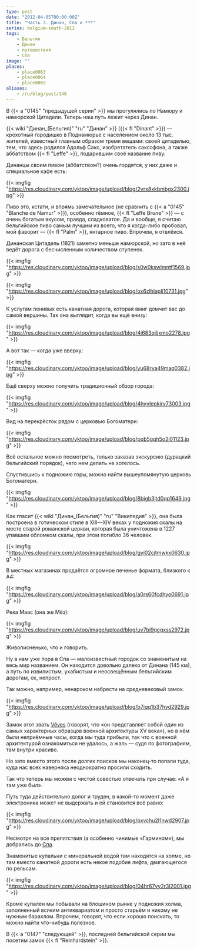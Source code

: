```yaml
---
type: post
date: "2012-04-05T00:00:00Z"
title: "Часть 3. Динан, Спа и ***"
series: belgium-south-2012
tags:
    - Бельгия
    - Динан
    - путешествия
    - Спа
image: ""
places:
    - place0063
    - place0064
    - place0065
aliases:
    - /ru/blog/post/146
---
```


В {{< a "0145" "предыдущей серии" >}} мы прогулялись по Намюру и намюрской Цитадели. Теперь наш путь лежит через Динан.

{{< wiki "Динан_(Бельгия)" "ru" "Динан" >}} ({{< fl "Dinant" >}}) — крохотный городишко в Поднамюрье с населением около 13 тыс. жителей, известный главным образом тремя вещами: своей цитаделью, тем, что здесь родился Адольф Сакс, изобретатель саксофона, а также аббатством {{< fl "Leffe" >}}, подарившим своё название пиву.

<!--more-->

Динанцы своим пивом (аббатством?) очень гордятся, у них даже и специальное кафе есть:

{{< imgfig "https://res.cloudinary.com/yktoo/image/upload/blog/2vrx8xkbmbgx2300.jpg" >}}

Пиво это, кстати, и впрямь замечательное (не сравнить с {{< a "0145" "Blanche de Namur" >}}), особенно тёмное, {{< fl "Leffe Brune" >}} — с очень богатым вкусом, правда, сладковатое. Да и вообще, я считаю бельгийское пиво самым лучшим из всего, что я когда-либо пробовал, мой фаворит — {{< fl "Palm" >}}, янтарное пиво. Впрочем, я отвлёкся.

Динанская Цитадель (1821) заметно меньше намюрской, но зато в неё ведёт дорога с бесчисленным количеством ступенек.

{{< imgfig "https://res.cloudinary.com/yktoo/image/upload/blog/s0w0kswlmntf1569.jpg" >}}

{{< imgfig "https://res.cloudinary.com/yktoo/image/upload/blog/ox6zlhlapli10731.jpg" >}}

К услугам ленивых есть канатная дорога, которая вмиг домчит вас до самой вершины. Так она выглядит, когда вы ещё внизу:

{{< imgfig "https://res.cloudinary.com/yktoo/image/upload/blog/4i683qiljxmo2278.jpg" >}}

А вот так — когда уже вверху:

{{< imgfig "https://res.cloudinary.com/yktoo/image/upload/blog/yu68rya49maq0382.jpg" >}}

Ещё сверху можно получить традиционный обзор города:

{{< imgfig "https://res.cloudinary.com/yktoo/image/upload/blog/4hyvlepkirv73003.jpg" >}}

Вид на перекрёсток рядом с церковью Богоматери:

{{< imgfig "https://res.cloudinary.com/yktoo/image/upload/blog/pqb5gqh5o2j01123.jpg" >}}

Всё остальное можно посмотреть, только заказав экскурсию (дурацкий бельгийский порядок), чего нем делать не хотелось.

Спустившись к подножию горы, можно найти вышеупомянутую церковь Богоматери.

{{< imgfig "https://res.cloudinary.com/yktoo/image/upload/blog/8bigb3jtd0qp1649.jpg" >}}

Как гласит {{< wiki "Динан_(Бельгия)" "ru" "Википедия" >}}, она была построена в готическом стиле в XIII—XIV веках у подножия скалы на месте старой романской церкви, которая была уничтожена в 1227 упавшим обломком скалы, при этом погибло 36 человек.

{{< imgfig "https://res.cloudinary.com/yktoo/image/upload/blog/gyi02cjtmwkx0630.jpg" >}}

В местных магазинах продаётся огромное печенье формата, близкого к А4:

{{< imgfig "https://res.cloudinary.com/yktoo/image/upload/blog/a0rs60fcdhyo0691.jpg" >}}

Река Маас (она же Мёз):

{{< imgfig "https://res.cloudinary.com/yktoo/image/upload/blog/uv7bi9qegxss2972.jpg" >}}

Живописненько, что и говорить.

Ну а нам уже пора в Спа — малоизвестный городок со знаменитым на весь мир названием. Он находится довольно далеко от Динана (145 км), а путь по извилистым, ухабистым и неосвещённым бельгийским дорогам, ох, непрост.

Так можно, например, ненароком набрести на средневековый замок.

{{< imgfig "https://res.cloudinary.com/yktoo/image/upload/blog/b7iqq1b37hyd2929.jpg" >}}

Замок этот звать [Vêves](http://www.chateau-de-veves.be/) (говорят, что «он представляет собой один из самых характерных образцов военной архитектуры XV века»), но в нём были неприёмные часы, когда мы туда прибыли, так что с военной архитектурой ознакомиться не удалось, а жаль — судя по фотографиям, там внутри красиво.

Но зато вместо этого после долгих поисков мы наконец-то попали туда, куда нас всех наверняка неоднократно просили сходить.

Так что теперь мы можем с чистой совестью отвечать при случае: «А я там уже был».

Путь туда действительно долог и труден, в какой-то момент даже электроника может не выдержать и ей становится всё равно:

{{< imgfig "https://res.cloudinary.com/yktoo/image/upload/blog/pxvchu2l1nwd2907.jpg" >}}

Несмотря на все препятствия (а особенно чинимые «Гармином»), мы добрались до [Спа](http://www.spa-info.be/).

Знаменитые купальни с минеральной водой там находятся на холме, но там вместо канатной дороги есть некое подобие лифта, двигающегося по рельсам.

{{< imgfig "https://res.cloudinary.com/yktoo/image/upload/blog/04hr67yy2r3l2001.jpg" >}}

Кроме купален мы побывали на блошином рынке у подножия холма, заполненный всяким антиквариатом и просто старьём и никому не нужным барахлом. Впрочем, говорят, что если хорошо поискать, то можно найти что-нибудь полезное.

В {{< a "0147" "следующей" >}}, последней бельгийской серии мы посетим замок {{< fl "Reinhardstein" >}}.
